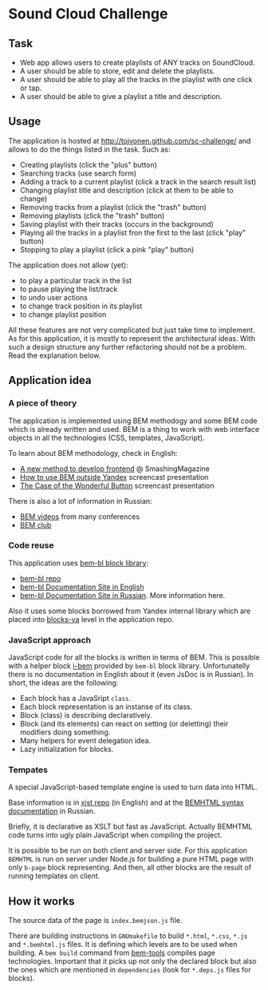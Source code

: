 Sound Cloud Challenge
============

## Task
 * Web app allows users to create playlists of ANY tracks on SoundCloud.
 * A user should be able to store, edit and delete the playlists.
 * A user should be able to play all the tracks in the playlist with one click or tap.
 * A user should be able to give a playlist a title and description.

## Usage
The application is hosted at http://toivonen.github.com/sc-challenge/ and allows to do the things listed in the task.
Such as:
 * Creating playlists (click the "plus" button)
 * Searching tracks (use search form)
 * Adding a track to a current playlist (click a track in the search result list)
 * Changing playlist title and description (click at them to be able to change)
 * Removing tracks from a playlist (click the "trash" button)
 * Removing playlists (click the "trash" button)
 * Saving playlist with their tracks (occurs in the background)
 * Playing all the tracks in a playlist fron the first to the last (click "play" button)
 * Stopping to play a playlist (click a pink "play" button)

The application does not allow (yet):
 * to play a particular track in the list
 * to pause playing the list/track
 * to undo user actions
 * to change track position in its playlist
 * to change playlist position

All these features are not very complicated but just take time to implement. As for this application, it is
mostly to represent the architectural ideas. With such a design structure any further refactoring should not be a problem.
Read the explanation below.

## Application idea
### A piece of theory
The application is implemented using BEM methodogy and some BEM code which is already written and used.
BEM is a thing to work with web interface objects in all the technologies (CSS, templates, JavaScript).

To learn about BEM methodology, check in English:
  * [A new method to develop frontend](http://coding.smashingmagazine.com/front-end-methodology-bem-file-system-representation/)
  @ SmashingMagazine
  * [How to use BEM outside Yandex](https://vimeo.com/38346573) screencast presentation
  * [The Case of the Wonderful Button](https://vimeo.com/44013317) screencast presentation

There is also a lot of information in Russian:
 * [BEM videos](https://vimeo.com/user7969200/videos) from many conferences
 * [BEM club](http://clubs.ya.ru/bem/)

### Code reuse
This application uses [bem-bl block library](https://github.com/bem/bem-bl):
 * [bem-bl repo](https://github.com/bem/bem-bl)
 * [bem-bl Documentation Site in English](http://bem.github.com/bem-bl/index.en.html)
 * [bem-bl Documentation Site in Russian](http://bem.github.com/bem-bl/index.ru.html). More information here.

Also it uses some blocks borrowed from Yandex internal library which are placed into [blocks-ya](https://github.com/toivonen/sc-challenge/tree/master/blocks-ya)
level in the application repo.

### JavaScript approach
JavaScript code for all the blocks is written in terms of BEM. This is possible with a helper block [i-bem](http://bem.github.com/bem-bl/sets/common-desktop/i-bem/i-bem.ru.html)
provided by ``bem-bl`` block library.
Unfortunatelly there is no documentation in English about it (even JsDoc is in Russian).
In short, the ideas are the following:
 * Each block has a JavaSript ``class``.
 * Each block representation is an instanse of its class.
 * Block (class) is describing declaratively.
 * Block (and its elements) can react on setting (or deletting) their modifiers doing something.
 * Many helpers for event delegation idea.
 * Lazy initialization for blocks.

### Tempates
A special JavaScript-based template engine is used to turn data into HTML.

Base information is in [xjst repo](https://github.com/veged/xjst) (in English) and at the
[BEMHTML syntax documentation](http://bem.github.com/bem-bl/pages/bemhtml-syntax/bemhtml-syntax.ru.html)
in Russian.

Briefly, it is declarative as XSLT but fast as JavaScript. Actually BEMHTML code turns into ugly plain JavaScript
when compiling the project.

It is possible to be run on both client and server side. For this application ``BEMHTML`` is
run on server under Node.js for building a pure HTML page with only ``b-page`` block
representing. And then, all other blocks are the result of running templates on client.

## How it works
The source data of the page is ``index.bemjson.js`` file.

There are building instructions in
``GNUmakefile`` to build ``*.html``, ``*.css``, ``*.js`` and ``*.bemhtml.js`` files.
It is defining which levels are to be used when building. A ``bem build`` command from [bem-tools](https://github.com/bem/bem-tools)
compiles page technologies. Important that it picks up not only
the declared block but also the ones which are mentioned in ``dependencies`` (look for ``*.deps.js`` files for blocks).